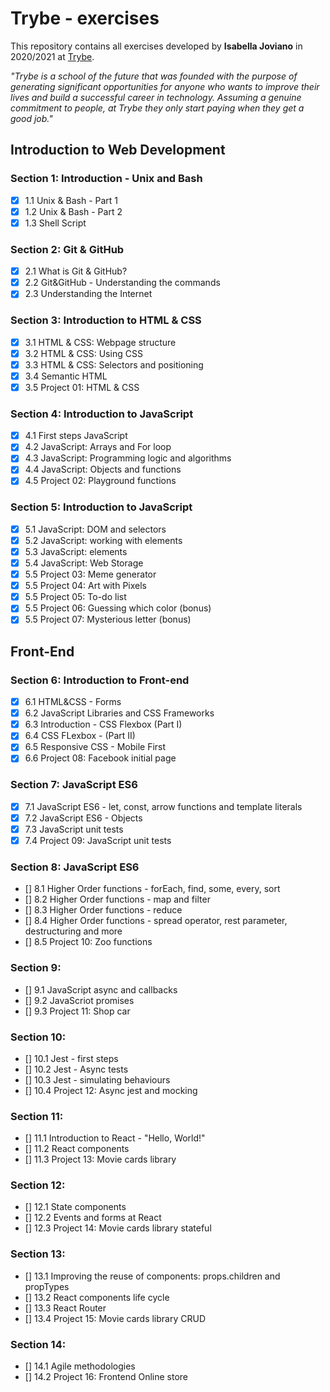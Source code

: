# Trybe - exercises

This repository contains all exercises developed by **Isabella Joviano** in 2020/2021 at [Trybe](https://www.betrybe.com/). 

_"Trybe is a school of the future that was founded with the purpose of generating significant opportunities for anyone who wants to improve their lives and build a successful career in technology. Assuming a genuine commitment to people, at Trybe they only start paying when they get a good job."_

## Introduction to Web Development

### Section 1: Introduction - Unix and Bash

- [x] 1.1 Unix & Bash - Part 1
- [x] 1.2 Unix & Bash - Part 2
- [x] 1.3 Shell Script

### Section 2: Git & GitHub

- [x] 2.1 What is Git & GitHub?
- [x] 2.2 Git&GitHub - Understanding the commands
- [x] 2.3 Understanding the Internet

### Section 3: Introduction to HTML & CSS
- [x] 3.1 HTML & CSS: Webpage structure
- [x] 3.2 HTML & CSS: Using CSS
- [x] 3.3 HTML & CSS: Selectors and positioning 
- [x] 3.4 Semantic HTML
- [x] 3.5 Project 01: HTML & CSS

### Section 4: Introduction to JavaScript
- [x] 4.1 First steps JavaScript
- [x] 4.2 JavaScript: Arrays and For loop
- [x] 4.3 JavaScript: Programming logic and algorithms
- [x] 4.4 JavaScript: Objects and functions
- [x] 4.5 Project 02: Playground functions

### Section 5: Introduction to JavaScript
- [x] 5.1 JavaScript: DOM and selectors
- [x] 5.2 JavaScript: working with elements
- [x] 5.3 JavaScript: elements
- [x] 5.4 JavaScript: Web Storage
- [x] 5.5 Project 03: Meme generator
- [x] 5.5 Project 04: Art with Pixels
- [x] 5.5 Project 05: To-do list
- [x] 5.5 Project 06: Guessing which color (bonus)
- [x] 5.5 Project 07: Mysterious letter (bonus)

## Front-End

### Section 6: Introduction to Front-end
- [x] 6.1 HTML&CSS - Forms
- [x] 6.2 JavaScript Libraries and CSS Frameworks
- [x] 6.3 Introduction - CSS Flexbox (Part I)
- [x] 6.4 CSS FLexbox - (Part II)
- [x] 6.5 Responsive CSS - Mobile First
- [x] 6.6 Project 08: Facebook initial page

### Section 7: JavaScript ES6
- [x] 7.1 JavaScript ES6 - let, const, arrow functions and template literals
- [x] 7.2 JavaScript ES6 - Objects
- [x] 7.3 JavaScript unit tests
- [x] 7.4 Project 09: JavaScript unit tests

### Section 8: JavaScript ES6
- []  8.1 Higher Order functions - forEach, find, some, every, sort
- []  8.2 Higher Order functions - map and filter
- []  8.3 Higher Order functions - reduce
- []  8.4 Higher Order functions - spread operator, rest parameter, destructuring and more
- []  8.5 Project 10: Zoo functions

### Section 9: 
- []  9.1 JavaScript async and callbacks
- []  9.2 JavaScriot promises
- []  9.3 Project 11: Shop car

### Section 10:
- []  10.1 Jest - first steps
- []  10.2 Jest - Async tests
- []  10.3 Jest - simulating behaviours 
- []  10.4 Project 12: Async jest and mocking

### Section 11:
- []  11.1 Introduction to React - "Hello, World!"
- []  11.2 React components
- []  11.3 Project 13: Movie cards library

### Section 12:
- []  12.1 State components
- []  12.2 Events and forms at React
- []  12.3 Project 14: Movie cards library stateful

### Section 13: 
- []  13.1 Improving the reuse of components: props.children and propTypes
- []  13.2 React components life cycle
- []  13.3 React Router
- []  13.4 Project 15: Movie cards library CRUD

### Section 14:
- []  14.1 Agile methodologies
- []  14.2 Project 16: Frontend Online store